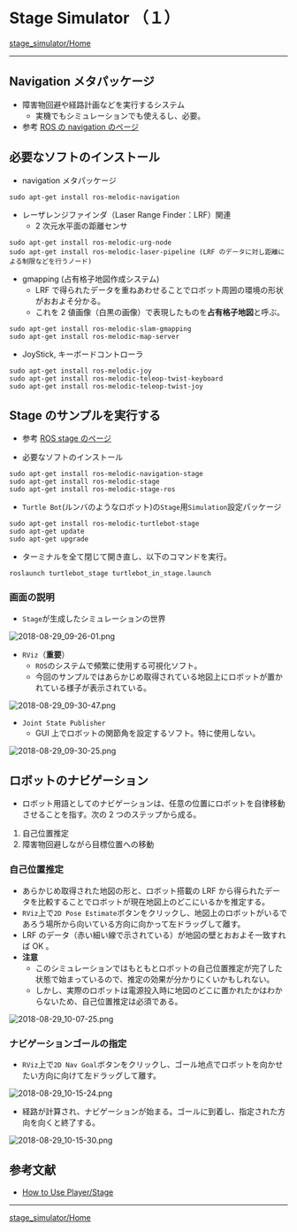 # Stage Simulator （１）

[stage_simulator/Home](Home.md)

---

## Navigation メタパッケージ

- 障害物回避や経路計画などを実行するシステム
  - 実機でもシミュレーションでも使えるし、必要。
- 参考 [ROS の navigation のページ](http://wiki.ros.org/navigation)

## 必要なソフトのインストール

- navigation メタパッケージ

```shell
sudo apt-get install ros-melodic-navigation
```

- レーザレンジファインダ（Laser Range Finder：LRF）関連
  - 2 次元水平面の距離センサ

```shell
sudo apt-get install ros-melodic-urg-node
sudo apt-get install ros-melodic-laser-pipeline (LRF のデータに対し距離による制限などを行うノード)
```

- gmapping (占有格子地図作成システム)
  - LRF で得られたデータを重ねあわせることでロボット周囲の環境の形状がおおよそ分かる。
  - これを 2 値画像（白黒の画像）で表現したものを**占有格子地図**と呼ぶ。

```shell
sudo apt-get install ros-melodic-slam-gmapping
sudo apt-get install ros-melodic-map-server
```

- JoyStick, キーボードコントローラ

```shell
sudo apt-get install ros-melodic-joy
sudo apt-get install ros-melodic-teleop-twist-keyboard
sudo apt-get install ros-melodic-teleop-twist-joy
```

## Stage のサンプルを実行する

- 参考 [ROS stage のページ](http://wiki.ros.org/stage)

- 必要なソフトのインストール

```shell
sudo apt-get install ros-melodic-navigation-stage
sudo apt-get install ros-melodic-stage
sudo apt-get install ros-melodic-stage-ros
```

- `Turtle Bot`(ルンバのようなロボット)の`Stage`用`Simulation`設定パッケージ

```shell
sudo apt-get install ros-melodic-turtlebot-stage
sudo apt-get update
sudo apt-get upgrade
```

- ターミナルを全て閉じて開き直し、以下のコマンドを実行。

```shell
roslaunch turtlebot_stage turtlebot_in_stage.launch
```

### 画面の説明

- `Stage`が生成したシミュレーションの世界

![2018-08-29_09-26-01.png](2018-08-29_09-26-01.png)

- `RViz`（**重要**）
  - `ROS`のシステムで頻繁に使用する可視化ソフト。
  - 今回のサンプルではあらかじめ取得されている地図上にロボットが置かれている様子が表示されている。

![2018-08-29_09-30-47.png](2018-08-29_09-30-47.png)

- `Joint State Publisher`
  - GUI 上でロボットの関節角を設定するソフト。特に使用しない。

![2018-08-29_09-30-25.png](2018-08-29_09-30-25.png)

## ロボットのナビゲーション

- ロボット用語としてのナビゲーションは、任意の位置にロボットを自律移動させることを指す。次の 2 つのステップから成る。

1. 自己位置推定
2. 障害物回避しながら目標位置への移動

### 自己位置推定

- あらかじめ取得された地図の形と、ロボット搭載の LRF から得られたデータを比較することでロボットが現在地図上のどこにいるかを推定する。
- `RViz`上で`2D Pose Estimate`ボタンをクリックし、地図上のロボットがいるであろう場所から向いている方向に向かって左ドラッグして離す。
- LRF のデータ（赤い細い線で示されている）が地図の壁とおおよそ一致すれば OK 。
- **注意**
  - このシミュレーションではもともとロボットの自己位置推定が完了した状態で始まっているので、推定の効果が分かりにくいかもしれない。
  - しかし、実際のロボットは電源投入時に地図のどこに置かれたかはわからないため、自己位置推定は必須である。

![2018-08-29_10-07-25.png](2018-08-29_10-07-25.png)

### ナビゲーションゴールの指定

- `RViz`上で`2D Nav Goal`ボタンをクリックし、ゴール地点でロボットを向かせたい方向に向けて左ドラッグして離す。

![2018-08-29_10-15-24.png](2018-08-29_10-15-24.png)

- 経路が計算され、ナビゲーションが始まる。ゴールに到着し、指定された方向を向くと終了する。

![2018-08-29_10-15-30.png](2018-08-29_10-15-30.png)

## 参考文献

- [How to Use Player/Stage](http://player-stage-manual.readthedocs.io/en/stable/)

---

[stage_simulator/Home](Home.md)
